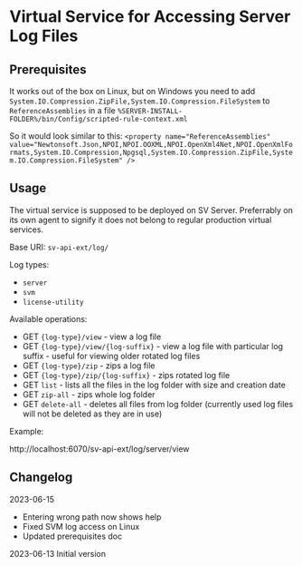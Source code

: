 # Virtual Service for Accessing Server Log Files

## Prerequisites

It works out of the box on Linux, but on Windows you need to add `System.IO.Compression.ZipFile,System.IO.Compression.FileSystem` to `ReferenceAssemblies` in a file `%SERVER-INSTALL-FOLDER%/bin/Config/scripted-rule-context.xml`

So it would look similar to this:
`<property name="ReferenceAssemblies" value="Newtonsoft.Json,NPOI,NPOI.OOXML,NPOI.OpenXml4Net,NPOI.OpenXmlFormats,System.IO.Compression,Npgsql,System.IO.Compression.ZipFile,System.IO.Compression.FileSystem" />`

## Usage

The virtual service is supposed to be deployed on SV Server. Preferrably on its own agent to signify it does not belong to regular production virtual services.

Base URI: `sv-api-ext/log/`

Log types:
   * `server`
   * `svm`
   * `license-utility`

Available operations:

   * GET `{log-type}/view` - view a log file
   * GET `{log-type}/view/{log-suffix}` - view a log file with particular log suffix - useful for viewing older rotated log files
   * GET `{log-type}/zip` - zips a log file
   * GET `{log-type}/zip/{log-suffix}` - zips rotated log file
   * GET `list` - lists all the files in the log folder with size and creation date
   * GET `zip-all` - zips whole log folder
   * GET `delete-all` - deletes all files from log folder (currently used log files will not be deleted as they are in use)
   
Example:

http://localhost:6070/sv-api-ext/log/server/view

## Changelog

2023-06-15
   * Entering wrong path now shows help
   * Fixed SVM log access on Linux
   * Updated prerequisites doc 

2023-06-13
Initial version
